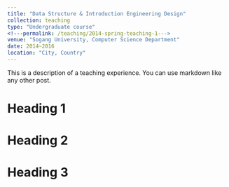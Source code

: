 ```yaml
---
title: "Data Structure & Introduction Engineering Design"
collection: teaching
type: "Undergraduate course"
<!---permalink: /teaching/2014-spring-teaching-1--->
venue: "Sogang University, Computer Science Department"
date: 2014~2016
location: "City, Country"
---
```


This is a description of a teaching experience. You can use markdown like any other post.

Heading 1
======

Heading 2
======

Heading 3
======
